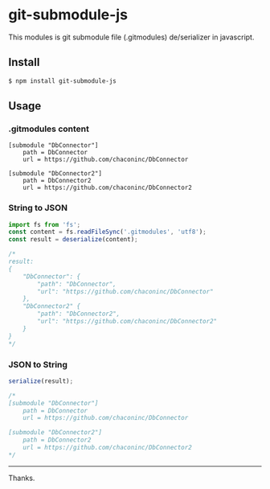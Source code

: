 # git-submodule-js

This modules is git submodule file (.gitmodules) de/serializer in javascript.

## Install

```sh
$ npm install git-submodule-js
```

## Usage

### .gitmodules content
```
[submodule "DbConnector"]
	path = DbConnector
	url = https://github.com/chaconinc/DbConnector

[submodule "DbConnector2"]
	path = DbConnector2
	url = https://github.com/chaconinc/DbConnector2
```

### String to JSON

```typescript
import fs from 'fs';
const content = fs.readFileSync('.gitmodules', 'utf8');
const result = deserialize(content);

/*
result:
{
	"DbConnector": {
		"path": "DbConnector",
		"url": "https://github.com/chaconinc/DbConnector"
	},
	"DbConnector2" {
		"path": "DbConnector2",
		"url": "https://github.com/chaconinc/DbConnector2"
	}
}
*/
```

### JSON to String

```typescript
serialize(result);

/*
[submodule "DbConnector"]
	path = DbConnector
	url = https://github.com/chaconinc/DbConnector

[submodule "DbConnector2"]
	path = DbConnector2
	url = https://github.com/chaconinc/DbConnector2
*/
```

---

Thanks.
